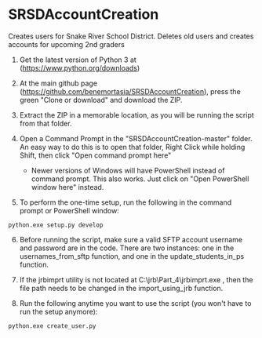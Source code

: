 # SRSDAccountCreation
Creates users for Snake River School District. Deletes old users and creates accounts for upcoming 2nd graders

1) Get the latest version of Python 3 at (https://www.python.org/downloads)

2) At the main github page (https://github.com/benemortasia/SRSDAccountCreation), press the green "Clone or download" and download the ZIP.

3) Extract the ZIP in a memorable location, as you will be running the script from that folder.

4) Open a Command Prompt in the "SRSDAccountCreation-master" folder. An easy way to do this is to open that folder, Right Click while holding Shift, then click "Open command prompt here"
     * Newer versions of Windows will have PowerShell instead of command prompt. This also works. Just click on "Open PowerShell window here" instead.
     
5) To perform the one-time setup, run the following in the command prompt or PowerShell window:

  ```python.exe setup.py develop```
  
6) Before running the script, make sure a valid SFTP account username and password are in the code. There are two instances: one in the usernames_from_sftp function, and one in the update_students_in_ps function.

7) If the jrbimprt utility is not located at C:\jrb\Part_4\jrbimprt.exe , then the file path needs to be changed in the import_using_jrb function.

8) Run the following anytime you want to use the script (you won't have to run the setup anymore):

  ```python.exe create_user.py```
